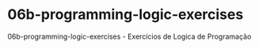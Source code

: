# 06b-programming-logic-exercises
06b-programming-logic-exercises - Exercícios de Logica de Programação
